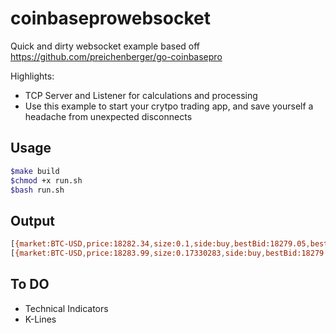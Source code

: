 # coinbaseprowebsocket

Quick and dirty websocket example based off <https://github.com/preichenberger/go-coinbasepro>

Highlights:

- TCP Server and Listener for calculations and processing
- Use this example to start your crytpo trading app, and save yourself a headache from unexpected disconnects

## Usage

```sh
$make build
$chmod +x run.sh
$bash run.sh
```

## Output

```sh
[{market:BTC-USD,price:18282.34,size:0.1,side:buy,bestBid:18279.05,bestAsk:18283.99,tm:1607627963}]
[{market:BTC-USD,price:18283.99,size:0.17330283,side:buy,bestBid:18279.05,bestAsk:18283.99,tm:1607627963}]

```

## To DO

- Technical Indicators
- K-Lines
